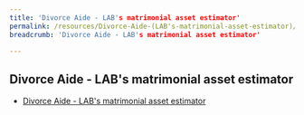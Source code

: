 ```yaml
---
title: 'Divorce Aide - LAB's matrimonial asset estimator'
permalink: /resources/Divorce-Aide-(LAB's-matrimonial-asset-estimator)/
breadcrumb: 'Divorce Aide - LAB's matrimonial asset estimator'

---
```


## Divorce Aide - LAB's matrimonial asset estimator

* [Divorce Aide - LAB's matrimonial asset estimator](https://eservices.mlaw.gov.sg/labesvc/common/loadDivorceAIDEv2.do)

